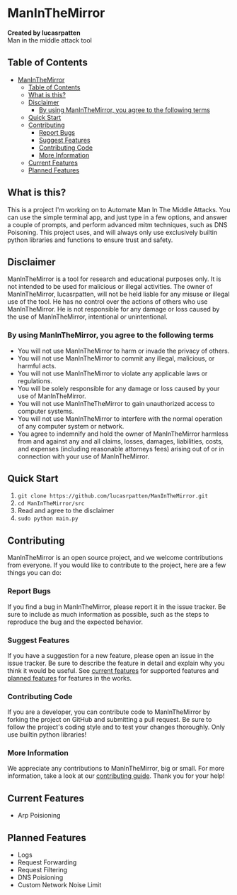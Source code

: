 # ManInTheMirror

**Created by lucasrpatten** \
Man in the middle attack tool

## Table of Contents

- [ManInTheMirror](#maninthemirror)
  - [Table of Contents](#table-of-contents)
  - [What is this?](#what-is-this)
  - [Disclaimer](#disclaimer)
    - [By using ManInTheMirror, you agree to the following terms](#by-using-maninthemirror-you-agree-to-the-following-terms)
  - [Quick Start](#quick-start)
  - [Contributing](#contributing)
    - [Report Bugs](#report-bugs)
    - [Suggest Features](#suggest-features)
    - [Contributing Code](#contributing-code)
    - [More Information](#more-information)
  - [Current Features](#current-features)
  - [Planned Features](#planned-features)

## What is this?

This is a project I'm working on to Automate Man In The Middle Attacks. You can use the simple terminal app, and just type in a few options, and answer a couple of prompts, and perform advanced mitm techniques, such as DNS Poisoning. This project uses, and will always only use exclusively builtin python libraries and functions to ensure trust and safety.

## Disclaimer

ManInTheMirror is a tool for research and educational purposes only. It is not intended to be used for malicious or illegal activities. The owner of ManInTheMirror, lucasrpatten, will not be held liable for any misuse or illegal use of the tool. He has no control over the actions of others who use ManInTheMirror. He is not responsible for any damage or loss caused by the use of ManInTheMirror, intentional or unintentional.

### By using ManInTheMirror, you agree to the following terms

- You will not use ManInTheMirror to harm or invade the privacy of others.
- You will not use ManInTheMirror to commit any illegal, malicious, or harmful acts.
- You will not use ManInTheMirror to violate any applicable laws or regulations.
- You will be solely responsible for any damage or loss caused by your use of ManInTheMirror.
- You will not use ManInTheTheMirror to gain unauthorized access to computer systems.
- You will not use ManInTheMirror to interfere with the normal operation of any computer system or network.
- You agree to indemnify and hold the owner of ManInTheMirror harmless from and against any and all claims, losses, damages, liabilities, costs, and expenses (including reasonable attorneys fees) arising out of or in connection with your use of ManInTheMirror.

## Quick Start

1. `git clone https://github.com/lucasrpatten/ManInTheMirror.git`
2. `cd ManInTheMirror/src`
3. Read and agree to the disclaimer
4. `sudo python main.py`

## Contributing

ManInTheMirror is an open source project, and we welcome contributions from everyone. If you would like to contribute to the project, here are a few things you can do:

### Report Bugs

If you find a bug in ManInTheMirror, please report it in the issue tracker. Be sure to include as much information as possible, such as the steps to reproduce the bug and the expected behavior.

### Suggest Features

If you have a suggestion for a new feature, please open an issue in the issue tracker. Be sure to describe the feature in detail and explain why you think it would be useful. See [current features](#current-features) for supported features and [planned features](#planned-features) for features in the works.

### Contributing Code

If you are a developer, you can contribute code to ManInTheMirror by forking the project on GitHub and submitting a pull request. Be sure to follow the project's coding style and to test your changes thoroughly. Only use builtin python libraries!

### More Information

We appreciate any contributions to ManInTheMirror, big or small. For more information, take a look at our [contributing guide](https://github.com/lucasrpatten/ManInTheMirror/blob/master/CONTRIBUTING.md). Thank you for your help!

## Current Features

- Arp Poisioning

## Planned Features

- Logs
- Request Forwarding
- Request Filtering
- DNS Poisioning
- Custom Network Noise Limit
